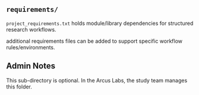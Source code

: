 ## `requirements/`

`project_requirements.txt` holds module/library dependencies for structured research workflows.

additional requirements files can be added to support specific workflow rules/environments.

## Admin Notes

This sub-directory is optional. In the Arcus Labs, the study team manages this folder. 

